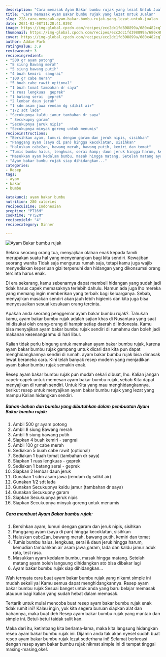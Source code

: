 ```yaml
---
description: "Cara memasak Ayam Bakar bumbu rujak yang lezat Untuk Jualan"
title: "Cara memasak Ayam Bakar bumbu rujak yang lezat Untuk Jualan"
slug: 228-cara-memasak-ayam-bakar-bumbu-rujak-yang-lezat-untuk-jualan
date: 2021-03-08T11:28:41.039Z
image: https://img-global.cpcdn.com/recipes/ecc2dc1fd398899a/680x482cq70/ayam-bakar-bumbu-rujak-foto-resep-utama.jpg
thumbnail: https://img-global.cpcdn.com/recipes/ecc2dc1fd398899a/680x482cq70/ayam-bakar-bumbu-rujak-foto-resep-utama.jpg
cover: https://img-global.cpcdn.com/recipes/ecc2dc1fd398899a/680x482cq70/ayam-bakar-bumbu-rujak-foto-resep-utama.jpg
author: Addie Park
ratingvalue: 3.9
reviewcount: 3
recipeingredient:
- "500 gr ayam potong"
- "8 siung Bawang merah"
- "5 siung bawang putih"
- "4 buah kemiri  sangrai"
- "100 gr cabe merah"
- "5 buah cabe rawit optional"
- "1 buah tomat tambahan dr saya"
- "1 ruas lengkuas  geprek"
- "1 batang serai  geprek"
- "2 lembar daun jeruk"
- "1 sdm asam jawa rendam dg sdikit air"
- "1/2 sdt lada"
- "Secukupnya kaldu jamur tambahan dr saya"
- " Secukupny garam"
- "Secukupnya jeruk nipis"
- "Secukupnya minyak goreng untuk menumis"
recipeinstructions:
- "Bersihkan ayam, lumuri dengan garam dan jeruk nipis, sisihkan"
- "Panggang ayam (saya di pan) hingga kecoklatan, sisihkan"
- "Haluskan cabe2an, bawang merah, bawang putih, kemiri dan tomat"
- "Tumis bumbu halus, lengkuas, serai &amp; daun jeruk hingga harum, kemudian tambahkan air asam jawa,garam, lada dan kaldu jamur aduk rata, test rasa."
- "Masukkan ayam kedalam bumbu, masak hingga matang. Setelah matang ayam boleh langsung dihidangkan ato bisa dibakar lagi"
- "Ayam bakar bumbu rujak siap dihidangkan..."
categories:
- Resep
tags:
- ayam
- bakar
- bumbu

katakunci: ayam bakar bumbu 
nutrition: 280 calories
recipecuisine: Indonesian
preptime: "PT16M"
cooktime: "PT52M"
recipeyield: "4"
recipecategory: Dinner

---
```



![Ayam Bakar bumbu rujak](https://img-global.cpcdn.com/recipes/ecc2dc1fd398899a/680x482cq70/ayam-bakar-bumbu-rujak-foto-resep-utama.jpg)

Selaku seorang orang tua, menyajikan olahan enak kepada famili merupakan suatu hal yang menyenangkan bagi kita sendiri. Kewajiban seorang  wanita Tidak saja mengurus rumah saja, tetapi kamu juga wajib menyediakan keperluan gizi terpenuhi dan hidangan yang dikonsumsi orang tercinta harus enak.

Di era  sekarang, kamu sebenarnya dapat membeli hidangan yang sudah jadi tidak harus capek memasaknya terlebih dahulu. Namun ada juga lho mereka yang memang ingin memberikan yang terbaik bagi keluarganya. Sebab, menyajikan masakan sendiri akan jauh lebih higienis dan kita juga bisa menyesuaikan sesuai kesukaan orang tercinta. 



Apakah anda seorang penggemar ayam bakar bumbu rujak?. Tahukah kamu, ayam bakar bumbu rujak adalah sajian khas di Nusantara yang saat ini disukai oleh orang-orang di hampir setiap daerah di Indonesia. Kamu bisa menyajikan ayam bakar bumbu rujak sendiri di rumahmu dan boleh jadi makanan kesenanganmu di hari libur.

Kalian tidak perlu bingung untuk memakan ayam bakar bumbu rujak, karena ayam bakar bumbu rujak gampang untuk dicari dan kita pun dapat menghidangkannya sendiri di rumah. ayam bakar bumbu rujak bisa dimasak lewat beraneka cara. Kini telah banyak resep modern yang menjadikan ayam bakar bumbu rujak semakin enak.

Resep ayam bakar bumbu rujak pun mudah sekali dibuat, lho. Kalian jangan capek-capek untuk memesan ayam bakar bumbu rujak, sebab Kita dapat menyajikan di rumah sendiri. Untuk Kita yang mau menghidangkannya, berikut resep untuk menyajikan ayam bakar bumbu rujak yang lezat yang mampu Kalian hidangkan sendiri.

<!--inarticleads1-->

##### Bahan-bahan dan bumbu yang dibutuhkan dalam pembuatan Ayam Bakar bumbu rujak:

1. Ambil 500 gr ayam potong
1. Ambil 8 siung Bawang merah
1. Ambil 5 siung bawang putih
1. Siapkan 4 buah kemiri - sangrai
1. Ambil 100 gr cabe merah
1. Sediakan 5 buah cabe rawit (optional)
1. Sediakan 1 buah tomat (tambahan dr saya)
1. Siapkan 1 ruas lengkuas - geprek
1. Sediakan 1 batang serai - geprek
1. Siapkan 2 lembar daun jeruk
1. Gunakan 1 sdm asam jawa (rendam dg sdikit air)
1. Gunakan 1/2 sdt lada
1. Gunakan Secukupnya kaldu jamur (tambahan dr saya)
1. Gunakan  Secukupny garam
1. Siapkan Secukupnya jeruk nipis
1. Siapkan Secukupnya minyak goreng untuk menumis




<!--inarticleads2-->

##### Cara membuat Ayam Bakar bumbu rujak:

1. Bersihkan ayam, lumuri dengan garam dan jeruk nipis, sisihkan
1. Panggang ayam (saya di pan) hingga kecoklatan, sisihkan
1. Haluskan cabe2an, bawang merah, bawang putih, kemiri dan tomat
1. Tumis bumbu halus, lengkuas, serai &amp; daun jeruk hingga harum, kemudian tambahkan air asam jawa,garam, lada dan kaldu jamur aduk rata, test rasa.
1. Masukkan ayam kedalam bumbu, masak hingga matang. Setelah matang ayam boleh langsung dihidangkan ato bisa dibakar lagi
1. Ayam bakar bumbu rujak siap dihidangkan...




Wah ternyata cara buat ayam bakar bumbu rujak yang nikamt simple ini mudah sekali ya! Kamu semua dapat menghidangkannya. Resep ayam bakar bumbu rujak Sesuai banget untuk anda yang baru belajar memasak ataupun bagi kalian yang sudah hebat dalam memasak.

Tertarik untuk mulai mencoba buat resep ayam bakar bumbu rujak enak tidak rumit ini? Kalau ingin, yuk kita segera buruan siapkan alat dan bahannya, maka buat deh Resep ayam bakar bumbu rujak yang mantab dan simple ini. Betul-betul taidak sulit kan. 

Maka dari itu, ketimbang kita berlama-lama, maka kita langsung hidangkan resep ayam bakar bumbu rujak ini. Dijamin anda tak akan nyesel sudah buat resep ayam bakar bumbu rujak lezat sederhana ini! Selamat berkreasi dengan resep ayam bakar bumbu rujak nikmat simple ini di tempat tinggal masing-masing,oke!.

